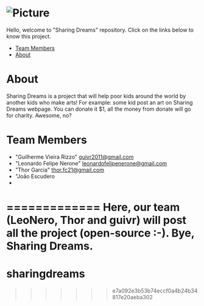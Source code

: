 
![Picture](http://i.imgur.com/cWBXx5A.png)
==============

Hello, welcome to "Sharing Dreams" repository.
Click on the links below to know this project.

* [Team Members](#team-members)
* [About](#about)

# <a name="about"></a>About
Sharing Dreams is a project that will help poor kids around the world by another kids who make arts!
For example: some kid post an art on Sharing Dreams webpage. You can donate it $1, all the money from donate will go for charity.
Awesome, no?
 
# <a name="team-members"></a>Team Members
* "Guilherme Vieira Rizzo" <guivr2011@gmail.com>
* "Leonardo Felipe Nerone" <leonardofelipenerone@gmail.com>
* "Thor Garcia" <thor.fc21@gmail.com>
* "João Escudero
* 
=============
Here, our team (LeoNero, Thor and guivr) will post all the project (open-source :-).
Bye, 
Sharing Dreams.
=======
# sharingdreams
>>>>>>> e7a092e3b53b74eccf0a4b24b34817e20aeba302
